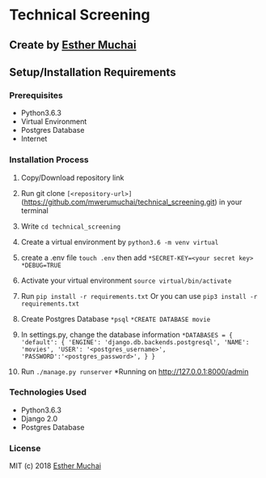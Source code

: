 # Technical Screening

## Create by [Esther Muchai](https://github.com/mwerumuchai) 

## Setup/Installation Requirements

### Prerequisites
* Python3.6.3
* Virtual Environment
* Postgres Database
* Internet

### Installation Process
1. Copy/Download repository link
2. Run git clone `[<repository-url>]`(https://github.com/mwerumuchai/technical_screening.git) in your terminal
3. Write `cd technical_screening`
4. Create a virtual environment by `python3.6 -m venv virtual`
5. create a .env file `touch .env` then add 
    `*SECRET-KEY=<your secret key>` 
    `*DEBUG=TRUE`
6. Activate your virtual environment `source virtual/bin/activate`
7. Run `pip install -r requirements.txt` Or you can use `pip3 install -r requirements.txt`
8. Create Postgres Database
    `*psql`
    `*CREATE DATABASE movie`
    
 9. In settings.py, change the database information
    `*DATABASES = {
         'default': {
            'ENGINE': 'django.db.backends.postgresql',
            'NAME': 'movies',
            'USER': '<postgres_username>',
            'PASSWORD':'<postgres_password>',
          }
      }`
 10. Run `./manage.py runserver` 
          *Running on http://127.0.0.1:8000/admin 

### Technologies Used
* Python3.6.3
* Django 2.0
* Postgres Database

### License

MIT (c) 2018 [Esther Muchai](https://github.com/mwerumuchai) 
